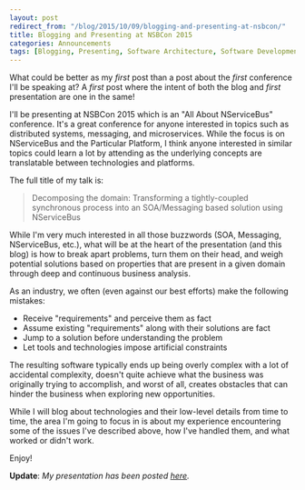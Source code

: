 ```yaml
---
layout: post
redirect_from: "/blog/2015/10/09/blogging-and-presenting-at-nsbcon/"
title: Blogging and Presenting at NSBCon 2015
categories: Announcements
tags: [Blogging, Presenting, Software Architecture, Software Development]
---
```


What could be better as my *first* post than a post about the *first* conference I'll be speaking at?  A *first* post where the intent of both the blog and *first* presentation are one in the same!

I'll be presenting at NSBCon 2015 which is an "All About NServiceBus" conference.  It's a great conference for anyone interested in topics such as distributed systems, messaging, and microservices.  While the focus is on NServiceBus and the Particular Platform, I think anyone interested in similar topics could learn a lot by attending as the underlying concepts are translatable between technologies and platforms.

The full title of my talk is: 

>Decomposing the domain:  Transforming a tightly-coupled synchronous process into an SOA/Messaging based solution using NServiceBus  

While I'm very much interested in all those buzzwords (SOA, Messaging, NServiceBus, etc.), what will be at the heart of the presentation (and this blog) is how to break apart problems, turn them on their head, and weigh potential solutions based on properties that are present in a given domain through deep and continuous business analysis.

As an industry, we often (even against our best efforts) make the following mistakes:

- Receive "requirements" and perceive them as fact
- Assume existing "requirements" along with their solutions are fact
- Jump to a solution before understanding the problem
- Let tools and technologies impose artificial constraints
	
The resulting software typically ends up being overly complex with a lot of accidental complexity, doesn't quite achieve what the business was originally trying to accomplish, and worst of all, creates obstacles that can hinder the business when exploring new opportunities.  

While I will blog about technologies and their low-level details from time to time, the area I'm going to focus in is about my experience encountering some of the issues I've described above, how I've handled them, and what worked or didn't work.

Enjoy!

**Update**: *My presentation has been posted [here](http://particular.net/blog/nsbcon-2015-decomposing-the-domain "Decomposing the Domain").*